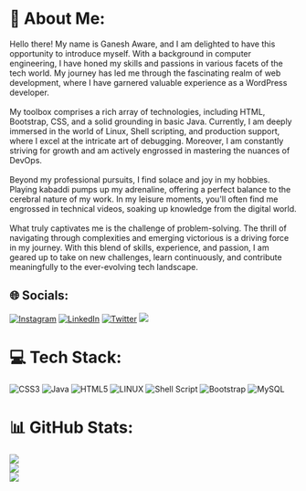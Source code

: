 # 💫 About Me:
Hello there! My name is Ganesh Aware, and I am delighted to have this opportunity to introduce myself. With a background in computer engineering, I have honed my skills and passions in various facets of the tech world. My journey has led me through the fascinating realm of web development, where I have garnered valuable experience as a WordPress developer. <br><br>My toolbox comprises a rich array of technologies, including HTML, Bootstrap, CSS, and a solid grounding in basic Java. Currently, I am deeply immersed in the world of Linux, Shell scripting, and production support, where I excel at the intricate art of debugging. Moreover, I am constantly striving for growth and am actively engrossed in mastering the nuances of DevOps.<br><br>Beyond my professional pursuits, I find solace and joy in my hobbies. Playing kabaddi pumps up my adrenaline, offering a perfect balance to the cerebral nature of my work. In my leisure moments, you'll often find me engrossed in technical videos, soaking up knowledge from the digital world.<br><br>What truly captivates me is the challenge of problem-solving. The thrill of navigating through complexities and emerging victorious is a driving force in my journey. With this blend of skills, experience, and passion, I am geared up to take on new challenges, learn continuously, and contribute meaningfully to the ever-evolving tech landscape.


## 🌐 Socials:
[![Instagram](https://img.shields.io/badge/Instagram-%23E4405F.svg?logo=Instagram&logoColor=white)](https://instagram.com/ganesh_aware) [![LinkedIn](https://img.shields.io/badge/LinkedIn-%230077B5.svg?logo=linkedin&logoColor=white)](https://linkedin.com/in/ganeshaware18) [![Twitter](https://img.shields.io/badge/Twitter-%231DA1F2.svg?logo=Twitter&logoColor=white)](https://twitter.com/ganeshaware11)
[![](https://visitcount.itsvg.in/api?id=ganeshaware18&icon=3&color=8)](https://visitcount.itsvg.in)

# 💻 Tech Stack:
![CSS3](https://img.shields.io/badge/css3-%231572B6.svg?style=for-the-badge&logo=css3&logoColor=white) ![Java](https://img.shields.io/badge/java-%23ED8B00.svg?style=for-the-badge&logo=java&logoColor=white) ![HTML5](https://img.shields.io/badge/html5-%23E34F26.svg?style=for-the-badge&logo=html5&logoColor=white) ![LINUX](https://img.shields.io/badge/Linux-FCC624?style=for-the-badge&logo=linux&logoColor=black) ![Shell Script](https://img.shields.io/badge/shell_script-%23121011.svg?style=for-the-badge&logo=gnu-bash&logoColor=white) ![Bootstrap](https://img.shields.io/badge/bootstrap-%23563D7C.svg?style=for-the-badge&logo=bootstrap&logoColor=white) ![MySQL](https://img.shields.io/badge/mysql-%2300f.svg?style=for-the-badge&logo=mysql&logoColor=white)
# 📊 GitHub Stats:
![](https://github-readme-stats.vercel.app/api?username=ganeshaware18&theme=swift&hide_border=false&include_all_commits=true&count_private=false)<br/>
![](https://github-readme-streak-stats.herokuapp.com/?user=ganeshaware18&theme=swift&hide_border=false)<br/>
![](https://github-readme-stats.vercel.app/api/top-langs/?username=ganeshaware18&theme=swift&hide_border=false&include_all_commits=true&count_private=false&layout=compact)

